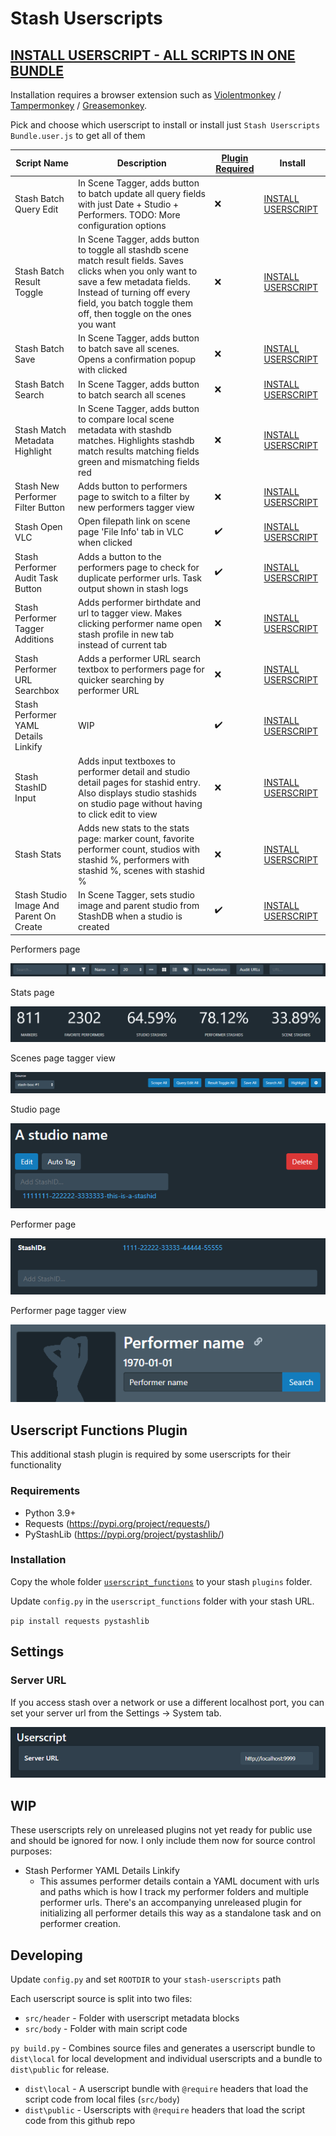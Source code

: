 # Stash Userscripts

## [INSTALL USERSCRIPT - ALL SCRIPTS IN ONE BUNDLE](https://github.com/7dJx1qP/stash-userscripts/raw/master/dist/public/Stash%20Userscripts%20Bundle.user.js)

Installation requires a browser extension such as [Violentmonkey](https://violentmonkey.github.io/) / [Tampermonkey](https://www.tampermonkey.net/) / [Greasemonkey](https://www.greasespot.net/).

Pick and choose which userscript to install or install just `Stash Userscripts Bundle.user.js` to get all of them

| Script Name  | Description | [Plugin Required](#userscript-functions-plugin) | Install |
| ------------- | ------------- | ------------- | ------------- |
| Stash Batch Query Edit | In Scene Tagger, adds button to batch update all query fields with just Date + Studio + Performers. TODO: More configuration options  |:x:|  [INSTALL USERSCRIPT](https://github.com/7dJx1qP/stash-userscripts/raw/master/dist/public/Stash%20Batch%20Query%20Edit.user.js)  |
| Stash Batch Result Toggle  | In Scene Tagger, adds button to toggle all stashdb scene match result fields. Saves clicks when you only want to save a few metadata fields. Instead of turning off every field, you batch toggle them off, then toggle on the ones you want  |:x:|  [INSTALL USERSCRIPT](https://github.com/7dJx1qP/stash-userscripts/raw/master/dist/public/Stash%20Batch%20Result%20Toggle.user.js)  |
| Stash Batch Save  | In Scene Tagger, adds button to batch save all scenes. Opens a confirmation popup with clicked  |:x:|  [INSTALL USERSCRIPT](https://github.com/7dJx1qP/stash-userscripts/raw/master/dist/public/Stash%20Batch%20Save.user.js)  |
| Stash Batch Search  | In Scene Tagger, adds button to batch search all scenes  |:x:|  [INSTALL USERSCRIPT](https://github.com/7dJx1qP/stash-userscripts/raw/master/dist/public/Stash%20Batch%20Search.user.js)  |
| Stash Match Metadata Highlight  | In Scene Tagger, adds button to compare local scene metadata with stashdb matches. Highlights stashdb match results matching fields green and mismatching fields red  |:x:|  [INSTALL USERSCRIPT](https://github.com/7dJx1qP/stash-userscripts/raw/master/dist/public/Stash%20Match%20Metadata%20Highlight.user.js)  |
| Stash New Performer Filter Button  | Adds button to performers page to switch to a filter by new performers tagger view  |:x:|  [INSTALL USERSCRIPT](https://github.com/7dJx1qP/stash-userscripts/raw/master/dist/public/Stash%20New%20Performer%20Filter%20Button.user.js)  |
| Stash Open VLC  | Open filepath link on scene page 'File Info' tab in VLC when clicked  |:heavy_check_mark:|  [INSTALL USERSCRIPT](https://github.com/7dJx1qP/stash-userscripts/raw/master/dist/public/Stash%20Open%20VLC.user.js)  |
| Stash Performer Audit Task Button  |  Adds a button to the performers page to check for duplicate performer urls. Task output shown in stash logs  |:heavy_check_mark:|  [INSTALL USERSCRIPT](https://github.com/7dJx1qP/stash-userscripts/raw/master/dist/public/Stash%20Performer%20Audit%20Task%20Button.user.js)  |
| Stash Performer Tagger Additions  |  Adds performer birthdate and url to tagger view. Makes clicking performer name open stash profile in new tab instead of current tab  |:x:|  [INSTALL USERSCRIPT](https://github.com/7dJx1qP/stash-userscripts/raw/master/dist/public/Stash%20Performer%20Tagger%20Additions.user.js)  |
| Stash Performer URL Searchbox  | Adds a performer URL search textbox to performers page for quicker searching by performer URL |:x:|  [INSTALL USERSCRIPT](https://github.com/7dJx1qP/stash-userscripts/raw/master/dist/public/Stash%20Performer%20URL%20Searchbox.user.js)  |
| Stash Performer YAML Details Linkify  | WIP  |:heavy_check_mark:|  [INSTALL USERSCRIPT](https://github.com/7dJx1qP/stash-userscripts/raw/master/dist/public/Stash%20Performer%20YAML%20Details%20Linkify.user.js)  |
| Stash StashID Input  | Adds input textboxes to performer detail and studio detail pages for stashid entry. Also displays studio stashids on studio page without having to click edit to view |:x:|  [INSTALL USERSCRIPT](https://github.com/7dJx1qP/stash-userscripts/raw/master/dist/public/Stash%20StashID%20Input.user.js)  |
| Stash Stats  | Adds new stats to the stats page: marker count, favorite performer count, studios with stashid %, performers with stashid %, scenes with stashid %  |:x:|  [INSTALL USERSCRIPT](https://github.com/7dJx1qP/stash-userscripts/raw/master/dist/public/Stash%20Stats.user.js)  |
| Stash Studio Image And Parent On Create | In Scene Tagger, sets studio image and parent studio from StashDB when a studio is created  |:heavy_check_mark:|  [INSTALL USERSCRIPT](https://github.com/7dJx1qP/stash-userscripts/raw/master/dist/public/Stash%20Studio%20Image%20And%20Parent%20On%20Create.user.js)  |

Performers page

![Performers page](images/performers-page.png?raw=true "Performers page")

Stats page

![Stats page](images/stats-page.png?raw=true "Stats page")

Scenes page tagger view

![Scenes page tagger view](images/scenes-tagger.png?raw=true "Scenes page tagger view")

Studio page

![Studio page](images/studio-page.png?raw=true "Studio page")

Performer page

![Performer page](images/performer-page.png?raw=true "Performer page")

Performer page tagger view

![Performer page tagger view](images/performer-tagger.png?raw=true "Performer page tagger view")

## Userscript Functions Plugin

This additional stash plugin is required by some userscripts for their functionality

### Requirements

* Python 3.9+
* Requests (https://pypi.org/project/requests/)
* PyStashLib (https://pypi.org/project/pystashlib/)

### Installation

Copy the whole folder [`userscript_functions`](https://github.com/7dJx1qP/stash-userscripts/tree/master/plugins/userscript_functions) to your stash `plugins` folder.

Update `config.py` in the `userscript_functions` folder with your stash URL.

`pip install requests pystashlib`

## Settings

### Server URL

If you access stash over a network or use a different localhost port, you can set your server url from the Settings -> System tab.

![Settings page system tab](images/system-settings.png?raw=true "Settings page system tab")

## WIP

These userscripts rely on unreleased plugins not yet ready for public use and should be ignored for now. I only include them now for source control purposes:
* Stash Performer YAML Details Linkify
  * This assumes performer details contain a YAML document with urls and paths which is how I track my performer folders and multiple performer urls. There's an accompanying unreleased plugin for initializing all performer details this way as a standalone task and on performer creation.

## Developing

Update `config.py` and set `ROOTDIR` to your `stash-userscripts` path

Each userscript source is split into two files:
* `src/header` - Folder with userscript metadata blocks
* `src/body` - Folder with main script code

`py build.py` - Combines source files and generates a userscript bundle to `dist\local` for local development and individual userscripts and a bundle to `dist\public` for release.
* `dist\local` - A userscript bundle with `@require` headers that load the script code from local files (`src/body`)
* `dist\public` - Userscripts with `@require` headers that load the script code from this github repo